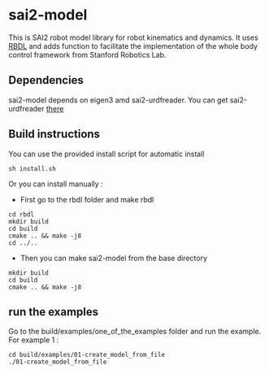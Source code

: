 # sai2-model

This is SAI2 robot model library for robot kinematics and dynamics.
It uses [RBDL](https://rbdl.bitbucket.io/) and adds function to facilitate the implementation of the whole body control framework from Stanford Robotics Lab.

## Dependencies
sai2-model depends on eigen3 amd sai2-urdfreader.
You can get sai2-urdfreader [there](https://github.com/manips-sai-org/sai2-urdfreader)

## Build instructions 
You can use the provided install script for automatic install
```
sh install.sh
```
Or you can install manually :
 * First go to the rbdl folder and make rbdl
 ```
cd rbdl
mkdir build
cd build
cmake .. && make -j8
cd ../..
```
 * Then you can make sai2-model from the base directory
```
mkdir build
cd build
cmake .. && make -j8
```

## run the examples
Go to the build/examples/one_of_the_examples folder and run the example. For example 1 :
```
cd build/examples/01-create_model_from_file
./01-create_model_from_file
```